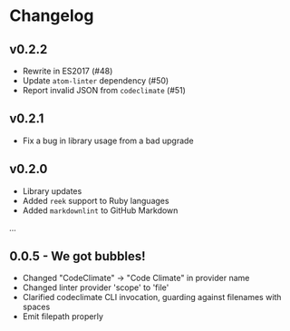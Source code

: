 # Changelog

## v0.2.2

* Rewrite in ES2017 (#48)
* Update `atom-linter` dependency (#50)
* Report invalid JSON from `codeclimate` (#51)

## v0.2.1

* Fix a bug in library usage from a bad upgrade

## v0.2.0

* Library updates
* Added `reek` support to Ruby languages
* Added `markdownlint` to GitHub Markdown

_..._

## 0.0.5 - We got bubbles!
* Changed "CodeClimate" -> "Code Climate" in provider name
* Changed linter provider 'scope' to 'file'
* Clarified codeclimate CLI invocation, guarding against filenames with spaces
* Emit filepath properly
